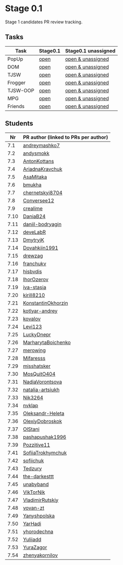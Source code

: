 # Stage 0.1

Stage 1 candidates PR review tracking.

## Tasks

| Task     | Stage0.1                                                                                                                    | Stage0.1 unassigned                                                                                                                                    |
|----------|-----------------------------------------------------------------------------------------------------------------------------|--------------------------------------------------------------------------------------------------------------------------------------------------------|
| PopUp    | [open](https://github.com/kottans/frontend-2022-homeworks/pulls?q=is%3Aopen+is%3Apr+label%3AStage0.1+label%3Atask-PopUp)    | [open & unassigned](https://github.com/kottans/frontend-2022-homeworks/pulls?q=is%3Aopen+is%3Apr+label%3AStage0.1+no%3Aassignee+label%3Atask-PopUp)    |
| DOM      | [open](https://github.com/kottans/frontend-2022-homeworks/pulls?q=is%3Aopen+is%3Apr+label%3AStage0.1+label%3Atask-DOM)      | [open & unassigned](https://github.com/kottans/frontend-2022-homeworks/pulls?q=is%3Aopen+is%3Apr+label%3AStage0.1+no%3Aassignee+label%3Atask-DOM)      |
| TJSW     | [open](https://github.com/kottans/frontend-2022-homeworks/pulls?q=is%3Aopen+is%3Apr+label%3AStage0.1+label%3Atask-TJSW)     | [open & unassigned](https://github.com/kottans/frontend-2022-homeworks/pulls?q=is%3Aopen+is%3Apr+label%3AStage0.1+no%3Aassignee+label%3Atask-TJSW)     |
| Frogger  | [open](https://github.com/kottans/frontend-2022-homeworks/pulls?q=is%3Aopen+is%3Apr+label%3AStage0.1+label%3Atask-Frogger)  | [open & unassigned](https://github.com/kottans/frontend-2022-homeworks/pulls?q=is%3Aopen+is%3Apr+label%3AStage0.1+no%3Aassignee+label%3Atask-Frogger)  |
| TJSW-OOP | [open](https://github.com/kottans/frontend-2022-homeworks/pulls?q=is%3Aopen+is%3Apr+label%3AStage0.1+label%3Atask-TJSW-OOP) | [open & unassigned](https://github.com/kottans/frontend-2022-homeworks/pulls?q=is%3Aopen+is%3Apr+label%3AStage0.1+no%3Aassignee+label%3Atask-TJSW-OOP) |
| MPG      | [open](https://github.com/kottans/frontend-2022-homeworks/pulls?q=is%3Aopen+is%3Apr+label%3AStage0.1+label%3Atask-MPG)      | [open & unassigned](https://github.com/kottans/frontend-2022-homeworks/pulls?q=is%3Aopen+is%3Apr+label%3AStage0.1+no%3Aassignee+label%3Atask-MPG)      |
| Friends  | [open](https://github.com/kottans/frontend-2022-homeworks/pulls?q=is%3Aopen+is%3Apr+label%3AStage0.1+label%3Atask-Friends)  | [open & unassigned](https://github.com/kottans/frontend-2022-homeworks/pulls?q=is%3Aopen+is%3Apr+label%3AStage0.1+no%3Aassignee+label%3Atask-Friends)  |

## Students

| Nr   | PR author (linked to PRs per author)                                                                                 |
|------|----------------------------------------------------------------------------------------------------------------------|
| 7.1  | [andreymashko7](https://github.com/kottans/frontend-2022-homeworks/pulls?q=is%3Apr+author%3Aandreymashko7)           |
| 7.2  | [andysmokk](https://github.com/kottans/frontend-2022-homeworks/pulls?q=is%3Apr+author%3Aandysmokk)                   | 
| 7.3  | [AntonKottans](https://github.com/kottans/frontend-2022-homeworks/pulls?q=is%3Apr+author%3AAntonKottans)             | 
| 7.4  | [AriadnaKravchuk](https://github.com/kottans/frontend-2022-homeworks/pulls?q=is%3Apr+author%3AAriadnaKravchuk)       | 
| 7.5  | [AsaMitaka](https://github.com/kottans/frontend-2022-homeworks/pulls?q=is%3Apr+author%3AAsaMitaka)                   | 
| 7.6  | [bmukha](https://github.com/kottans/frontend-2022-homeworks/pulls?q=is%3Apr+author%3Abmukha)                         | 
| 7.7  | [chernetskyi8704](https://github.com/kottans/frontend-2022-homeworks/pulls?q=is%3Apr+author%3Achernetskyi8704)       | 
| 7.8  | [Conversee12](https://github.com/kottans/frontend-2022-homeworks/pulls?q=is%3Apr+author%3AConversee12)               | 
| 7.9  | [crealime](https://github.com/kottans/frontend-2022-homeworks/pulls?q=is%3Apr+author%3Acrealime)                     | 
| 7.10 | [DaniaB24](https://github.com/kottans/frontend-2022-homeworks/pulls?q=is%3Apr+author%3ADaniaB24)                     |
| 7.11 | [daniil-bodryagin](https://github.com/kottans/frontend-2022-homeworks/pulls?q=is%3Apr+author%3Adaniil-bodryagin)     |
| 7.12 | [deveLabR](https://github.com/kottans/frontend-2022-homeworks/pulls?q=is%3Apr+author%3AdeveLabR)                     |
| 7.13 | [DmytryjK](https://github.com/kottans/frontend-2022-homeworks/pulls?q=is%3Apr+author%3ADmytryjK)                     |
| 7.14 | [Dovahkiin1991](https://github.com/kottans/frontend-2022-homeworks/pulls?q=is%3Apr+author%3ADovahkiin1991)           |
| 7.15 | [drewzag](https://github.com/kottans/frontend-2022-homeworks/pulls?q=is%3Apr+author%3Adrewzag)                       |
| 7.16 | [franchukv](https://github.com/kottans/frontend-2022-homeworks/pulls?q=is%3Apr+author%3Afranchukv)                   |
| 7.17 | [hisbvdis](https://github.com/kottans/frontend-2022-homeworks/pulls?q=is%3Apr+author%3Ahisbvdis)                     |
| 7.18 | [IhorOzerov](https://github.com/kottans/frontend-2022-homeworks/pulls?q=is%3Apr+author%3AIhorOzerov)                 |
| 7.19 | [iva-stasia](https://github.com/kottans/frontend-2022-homeworks/pulls?q=is%3Apr+author%3Aiva-stasia)                 |
| 7.20 | [kirill8210](https://github.com/kottans/frontend-2022-homeworks/pulls?q=is%3Apr+author%3Akirill8210)                 |
| 7.21 | [KonstantinOkhorzin](https://github.com/kottans/frontend-2022-homeworks/pulls?q=is%3Apr+author%3AKonstantinOkhorzin) |
| 7.22 | [kotlyar-andrey](https://github.com/kottans/frontend-2022-homeworks/pulls?q=is%3Apr+author%3Akotlyar-andrey)         |
| 7.23 | [kovalov](https://github.com/kottans/frontend-2022-homeworks/pulls?q=is%3Apr+author%3Akovalov)                       |
| 7.24 | [Levi123](https://github.com/kottans/frontend-2022-homeworks/pulls?q=is%3Apr+author%3ALevi123)                       | 
| 7.25 | [LuckyDnepr](https://github.com/kottans/frontend-2022-homeworks/pulls?q=is%3Apr+author%3ALuckyDnepr)                 | 
| 7.26 | [MarharytaBoichenko](https://github.com/kottans/frontend-2022-homeworks/pulls?q=is%3Apr+author%3AMarharytaBoichenko) | 
| 7.27 | [merowing](https://github.com/kottans/frontend-2022-homeworks/pulls?q=is%3Apr+author%3Amerowing)                     | 
| 7.28 | [Mifaresss](https://github.com/kottans/frontend-2022-homeworks/pulls?q=is%3Apr+author%3AMifaresss)                   | 
| 7.29 | [misshatsker](https://github.com/kottans/frontend-2022-homeworks/pulls?q=is%3Apr+author%3Amisshatsker)               | 
| 7.30 | [MosQuitO404](https://github.com/kottans/frontend-2022-homeworks/pulls?q=is%3Apr+author%3AMosQuitO404)               | 
| 7.31 | [NadiaVorontsova](https://github.com/kottans/frontend-2022-homeworks/pulls?q=is%3Apr+author%3ANadiaVorontsova)       | 
| 7.32 | [natalia-artsiukh](https://github.com/kottans/frontend-2022-homeworks/pulls?q=is%3Apr+author%3Anatalia-artsiukh)     | 
| 7.33 | [Nik3264](https://github.com/kottans/frontend-2022-homeworks/pulls?q=is%3Apr+author%3ANik3264)                       | 
| 7.34 | [nvklap](https://github.com/kottans/frontend-2022-homeworks/pulls?q=is%3Apr+author%3Anvklap)                         | 
| 7.35 | [Oleksandr-Heleta](https://github.com/kottans/frontend-2022-homeworks/pulls?q=is%3Apr+author%3AOleksandr-Heleta)     | 
| 7.36 | [OlexiyDobroskok](https://github.com/kottans/frontend-2022-homeworks/pulls?q=is%3Apr+author%3AOlexiyDobroskok)       | 
| 7.37 | [OlStani](https://github.com/kottans/frontend-2022-homeworks/pulls?q=is%3Apr+author%3AOlStani)                       | 
| 7.38 | [pashapushak1996](https://github.com/kottans/frontend-2022-homeworks/pulls?q=is%3Apr+author%3Apashapushak1996)       | 
| 7.39 | [Pozzitive11](https://github.com/kottans/frontend-2022-homeworks/pulls?q=is%3Apr+author%3APozzitive11)               | 
| 7.41 | [SofiiaTrokhymchuk](https://github.com/kottans/frontend-2022-homeworks/pulls?q=is%3Apr+author%3ASofiiaTrokhymchuk)   | 
| 7.42 | [sofiichuk](https://github.com/kottans/frontend-2022-homeworks/pulls?q=is%3Apr+author%3Asofiichuk)                   | 
| 7.43 | [Tedzury](https://github.com/kottans/frontend-2022-homeworks/pulls?q=is%3Apr+author%3ATedzury)                       | 
| 7.44 | [the-darkesttt](https://github.com/kottans/frontend-2022-homeworks/pulls?q=is%3Apr+author%3Athe-darkesttt)           | 
| 7.45 | [unabyband](https://github.com/kottans/frontend-2022-homeworks/pulls?q=is%3Apr+author%3Aunabyband)                   | 
| 7.46 | [VikTorNik](https://github.com/kottans/frontend-2022-homeworks/pulls?q=is%3Apr+author%3AVikTorNik)                   | 
| 7.47 | [VladimirRutskiy](https://github.com/kottans/frontend-2022-homeworks/pulls?q=is%3Apr+author%3AVladimirRutskiy)       | 
| 7.48 | [vovan-zt](https://github.com/kottans/frontend-2022-homeworks/pulls?q=is%3Apr+author%3Avovan-zt)                     | 
| 7.49 | [Yanyshpolska](https://github.com/kottans/frontend-2022-homeworks/pulls?q=is%3Apr+author%3AYanyshpolska)             | 
| 7.50 | [YarHadi](https://github.com/kottans/frontend-2022-homeworks/pulls?q=is%3Apr+author%3AYarHadi)                       |
| 7.51 | [yhorodechna](https://github.com/kottans/frontend-2022-homeworks/pulls?q=is%3Apr+author%3Ayhorodechna)               |
| 7.52 | [Yuliiadd](https://github.com/kottans/frontend-2022-homeworks/pulls?q=is%3Apr+author%3AYuliiadd)                     | 
| 7.53 | [YuraZagor](https://github.com/kottans/frontend-2022-homeworks/pulls?q=is%3Apr+author%3AYuraZagor)                   | 
| 7.54 | [zhenyakornilov](https://github.com/kottans/frontend-2022-homeworks/pulls?q=is%3Apr+author%3Azhenyakornilov)         | 
